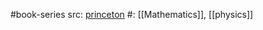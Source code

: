 #book-series 
src: [princeton](https://press.princeton.edu/series/princeton-landmarks-in-mathematics-and-physics) 
#: [[Mathematics]], [[physics]] 

